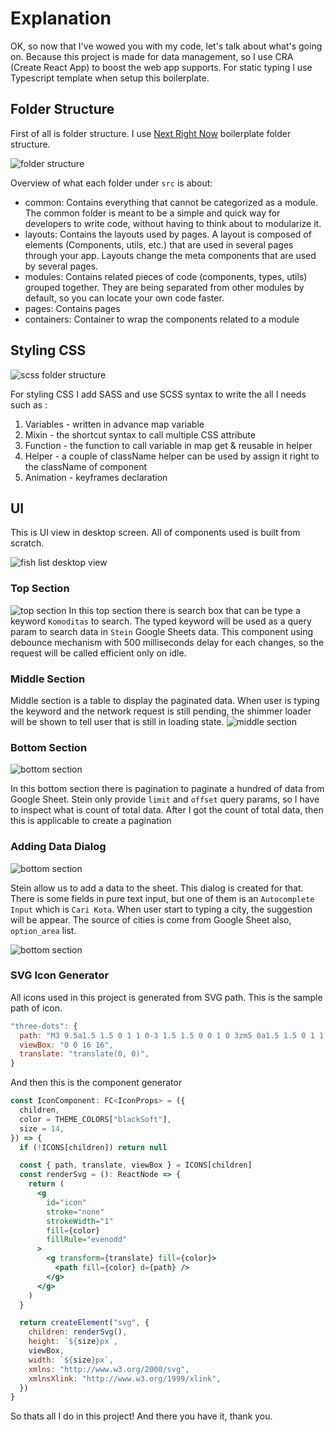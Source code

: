# Explanation

OK, so now that I've wowed you with my code, let's talk about what's going on. Because this project is made for data management, so I use CRA (Create React App) to boost the web app supports. For static typing I use Typescript template when setup this boilerplate. 

## Folder Structure
First of all is folder structure. I use [Next Right Now](https://unlyed.github.io/next-right-now/reference/folder-structure) boilerplate folder structure.

![folder structure](https://media.discordapp.net/attachments/825942988072288328/984800460647055401/unknown.png)

Overview of what each folder under `src` is about:
* common: Contains everything that cannot be categorized as a module. The common folder is meant to be a simple and quick way for developers to write code, without having to think about to modularize it.
* layouts: Contains the layouts used by pages. A layout is composed of elements (Components, utils, etc.) that are used in several pages through your app. Layouts change the meta components that are used by several pages.
* modules: Contains related pieces of code (components, types, utils) grouped together. They are being separated from other modules by default, so you can locate your own code faster.
* pages: Contains pages 
* containers: Container to wrap the components related to a module 

## Styling CSS
![scss folder structure](https://cdn.discordapp.com/attachments/825942988072288328/984800929968709642/unknown.png)

For styling CSS I add SASS and use SCSS syntax to write the all I needs such as :
  1. Variables - written in advance map variable
  2. Mixin - the shortcut syntax to call multiple CSS attribute
  3. Function - the function to call variable in map get & reusable in helper
  4. Helper - a couple of className helper can be used by assign it right to the className of component
  5. Animation - keyframes declaration

## UI
This is UI view in desktop screen. All of components used is built from scratch.

![fish list desktop view](https://media.discordapp.net/attachments/825942988072288328/984797758525415466/unknown.png?width=778&height=584)


### Top Section
![top section](https://media.discordapp.net/attachments/825942988072288328/984813319674286140/unknown.png)
In this top section there is search box that can be type a keyword `Komoditas` to search. The typed keyword will be used as a query param to search data in `Stein` Google Sheets data. This component using debounce mechanism with 500 milliseconds delay for each changes, so the request will be called efficient only on idle.

### Middle Section
Middle section is a table to display the paginated data. When user is typing the keyword and the network request is still pending, the shimmer loader will be shown to tell user that is still in loading state.
![middle section](https://cdn.discordapp.com/attachments/825942988072288328/984814585511026708/unknown.png)

### Bottom Section
![bottom section](https://cdn.discordapp.com/attachments/825942988072288328/984815599505010708/unknown.png)

In this bottom section there is pagination to paginate a hundred of data from Google Sheet. Stein only provide `limit` and `offset` query params, so I have to inspect what is count of total data. After I got the count of total data, then this is applicable to create a pagination

### Adding Data Dialog
![bottom section](https://cdn.discordapp.com/attachments/825942988072288328/984816520389615687/unknown.png)

Stein allow us to add a data to the sheet. This dialog is created for that. There is some fields in pure text input, but one of them is an `Autocomplete Input` which is `Cari Kota`. When user start to typing a city, the suggestion will be appear. The source of cities is come from Google Sheet also, `option_area` list.

![bottom section](https://media.discordapp.net/attachments/825942988072288328/984817325284917258/unknown.png)


### SVG Icon Generator
All icons used in this project is generated from SVG path. This is the sample path of icon.
``` javascript
"three-dots": {
  path: "M3 9.5a1.5 1.5 0 1 1 0-3 1.5 1.5 0 0 1 0 3zm5 0a1.5 1.5 0 1 1 0-3 1.5 1.5 0 0 1 0 3zm5 0a1.5 1.5 0 1 1 0-3 1.5 1.5 0 0 1 0 3z",
  viewBox: "0 0 16 16",
  translate: "translate(0, 0)",
}
```
And then this is the component generator
```jsx
const IconComponent: FC<IconProps> = ({
  children,
  color = THEME_COLORS["blackSoft"],
  size = 14,
}) => {
  if (!ICONS[children]) return null

  const { path, translate, viewBox } = ICONS[children]
  const renderSvg = (): ReactNode => {
    return (
      <g
        id="icon"
        stroke="none"
        strokeWidth="1"
        fill={color}
        fillRule="evenodd"
      >
        <g transform={translate} fill={color}>
          <path fill={color} d={path} />
        </g>
      </g>
    )
  }

  return createElement("svg", {
    children: renderSvg(),
    height: `${size}px`,
    viewBox,
    width: `${size}px`,
    xmlns: "http://www.w3.org/2000/svg",
    xmlnsXlink: "http://www.w3.org/1999/xlink",
  })
}
```

So thats all I do in this project! And there you have it, thank you.